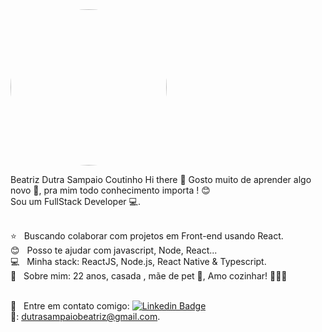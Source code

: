 <img width="250px" style="border-radius: 50%;" src="https://avatars.githubusercontent.com/u/108286202?v=4&size=64">

Beatriz Dutra Sampaio Coutinho
Hi there 👋
Gosto muito de aprender algo novo 🌱, pra mim todo conhecimento importa ! 😊<br/>
Sou um FullStack Developer 💻.

<br/> ⭐️ &nbsp; Buscando colaborar com projetos em Front-end usando React.
<br/> 😊 &nbsp; Posso te ajudar com javascript, Node, React...
<br/> 💻 &nbsp; Minha stack: ReactJS, Node.js, React Native & Typescript.
<br/> 💬  &nbsp; Sobre mim: 22 anos, casada , mãe de pet 🐾, Amo cozinhar! 👩🏻‍🍳

<br/> 📧 &nbsp; Entre em contato comigo: [![Linkedin Badge](https://media.licdn.com/dms/image/v2/C4D03AQF0akSMS4WKVg/profile-displayphoto-shrink_200_200/profile-displayphoto-shrink_200_200/0/1564007778007?e=1741824000&v=beta&t=G_Ymr5AIJC4ruLJ6ZYLNot-K4h8BMl_Q6QTx0Moij-A)](https://www.linkedin.com/in/beatriz-dutra-sampaio-0b987a18b/) 
<br/>📧: dutrasampaiobeatriz@gmail.com.

